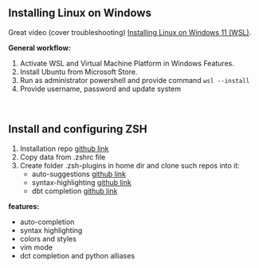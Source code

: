 ## Installing Linux on Windows
Great video (cover troubleshooting) [Installing Linux on Windows 11 (WSL)](https://www.youtube.com/watch?v=CcwNTmOxOdI&t=544s).

**General workflow:**
1. Activate WSL and Virtual Machine Platform in Windows Features. 
2. Install Ubuntu from Microsoft Store.
3. Run as administrator powershell and provide command `wsl --install`
4. Provide username, password and update system

<br>

## Install and configuring ZSH
1. Installation repo [github link](https://github.com/ohmyzsh/ohmyzsh/wiki/Installing-ZSH)
2. Copy data from .zshrc file
3. Create folder .zsh-plugins in home dir and clone such repos into it:
    - auto-suggestions [github link](https://github.com/zsh-users/zsh-autosuggestions/blob/master/INSTALL.md)
    - syntax-highlighting [github link](https://github.com/zsh-users/zsh-syntax-highlighting/blob/master/INSTALL.md)
    - dbt completion [github link](https://github.com/dbt-labs/dbt-completion.bash)

**features:**
- auto-completion
- syntax highlighting
- colors and styles
- vim mode
- dct completion and python alliases